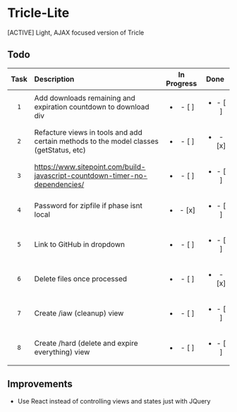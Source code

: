 # Tricle-Lite
[ACTIVE] Light, AJAX focused version of Tricle

## Todo

| Task | Description | In Progress | Done |
| :---: | :--- | :---: | :---: |
| `1` | Add downloads remaining and expiration countdown to download div | <ul><li>- [ ] </li></ul> | <ul><li>- [ ] </li></ul> |
| `2` | Refacture views in tools and add certain methods to the model classes (getStatus, etc) | <ul><li>- [ ] </li></ul> | <ul><li>- [x] </li></ul> |
| `3` | https://www.sitepoint.com/build-javascript-countdown-timer-no-dependencies/ | <ul><li>- [ ] </li></ul> | <ul><li>- [ ] </li></ul> |
| `4` | Password for zipfile if phase isnt local | <ul><li>- [x] </li></ul> | <ul><li>- [ ] </li></ul> |
| `5` | Link to GitHub in dropdown | <ul><li>- [ ] </li></ul> | <ul><li>- [ ] </li></ul> |
| `6` | Delete files once processed | <ul><li>- [ ] </li></ul> | <ul><li>- [x] </li></ul> |
| `7` | Create /iaw (cleanup) view | <ul><li>- [ ] </li></ul> | <ul><li>- [ ] </li></ul> |
| `8` | Create /hard (delete and expire everything) view | <ul><li>- [ ] </li></ul> | <ul><li>- [ ] </li></ul> |

## Improvements
- Use React instead of controlling views and states just with JQuery
